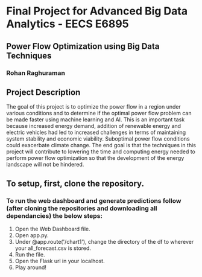 # Final Project for Advanced Big Data Analytics - EECS E6895
## Power Flow Optimization using Big Data Techniques
### Rohan Raghuraman

## Project Description

The goal of this project is to optimize the power flow in a region under various conditions and to determine if the optimal power flow problem can be made faster using machine learning and AI. This is an important task because increased energy demand, addition of renewable energy and electric vehicles had led to increased challenges in terms of maintaining system stability and economic viability. Suboptimal power flow conditions could exacerbate climate change. The end goal is that the techniques in this project will contribute to lowering the time and computing energy needed to perform power flow optimization so that the development of the energy landscape will not be hindered.

## To setup, first, clone the repository.

### To run the web dashboard and generate predictions follow (after cloning the repositories and downloading all dependancies) the below steps:
1. Open the Web Dashboard file.
2. Open app.py.
3. Under @app.route('/chart1'), change the directory of the df to wherever your all_forecast.csv is stored.
4. Run the file.
5. Open the Flask url in your localhost.
6. Play around!
